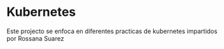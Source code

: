 # Kubernetes

Este projecto se enfoca en diferentes practicas de kubernetes impartidos por Rossana Suarez

